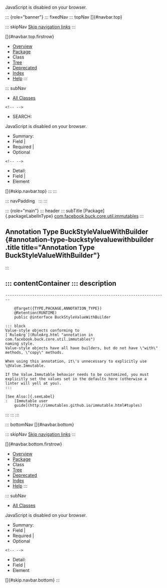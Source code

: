 <div>

JavaScript is disabled on your browser.

</div>

::: {role="banner"}
::: fixedNav
::: topNav
[]{#navbar.top}

::: skipNav
[Skip navigation links](#skip.navbar.top "Skip navigation links")
:::

[]{#navbar.top.firstrow}

-   [Overview](../../../../../../index.html)
-   [Package](package-summary.html)
-   Class
-   [Tree](package-tree.html)
-   [Deprecated](../../../../../../deprecated-list.html)
-   [Index](../../../../../../index-all.html)
-   [Help](../../../../../../help-doc.html)
:::

::: subNav
-   [All Classes](../../../../../../allclasses.html)

```{=html}
<!-- -->
```
-   SEARCH:

<div>

<div>

JavaScript is disabled on your browser.

</div>

</div>

<div>

-   Summary: 
-   Field \| 
-   Required \| 
-   Optional

```{=html}
<!-- -->
```
-   Detail: 
-   Field \| 
-   Element

</div>

[]{#skip.navbar.top}
:::
:::

::: navPadding
 
:::
:::

::: {role="main"}
::: header
::: subTitle
[Package]{.packageLabelInType} [com.facebook.buck.core.util.immutables](package-summary.html)
:::

## Annotation Type BuckStyleValueWithBuilder {#annotation-type-buckstylevaluewithbuilder .title title="Annotation Type BuckStyleValueWithBuilder"}
:::

::: contentContainer
::: description
-   

    ------------------------------------------------------------------------

        @Target({TYPE,PACKAGE,ANNOTATION_TYPE})
        @Retention(RUNTIME)
        public @interface BuckStyleValueWithBuilder

    ::: block
    Value-style objects conforming to
    [`RuleArg`](RuleArg.html "annotation in com.facebook.buck.core.util.immutables")
    naming style.
    Value-style objects have all have builders, but do not have \"with\"
    methods, \"copy\" methods.

    When using this annotation, it\'s unnecessary to explicitly use
    \@Value.Immutable.

    If the Value.Immutable behavior needs to be customized, you must
    explicitly set the values set in the defaults here (otherwise a
    linter will yell at you).
    :::

    [See Also:]{.seeLabel}
    :   [Immutable user
        guide](http://immutables.github.io/immutable.html#tuples)
:::
:::
:::

::: bottomNav
[]{#navbar.bottom}

::: skipNav
[Skip navigation links](#skip.navbar.bottom "Skip navigation links")
:::

[]{#navbar.bottom.firstrow}

-   [Overview](../../../../../../index.html)
-   [Package](package-summary.html)
-   Class
-   [Tree](package-tree.html)
-   [Deprecated](../../../../../../deprecated-list.html)
-   [Index](../../../../../../index-all.html)
-   [Help](../../../../../../help-doc.html)
:::

::: subNav
-   [All Classes](../../../../../../allclasses.html)

<div>

<div>

JavaScript is disabled on your browser.

</div>

</div>

<div>

-   Summary: 
-   Field \| 
-   Required \| 
-   Optional

```{=html}
<!-- -->
```
-   Detail: 
-   Field \| 
-   Element

</div>

[]{#skip.navbar.bottom}
:::
